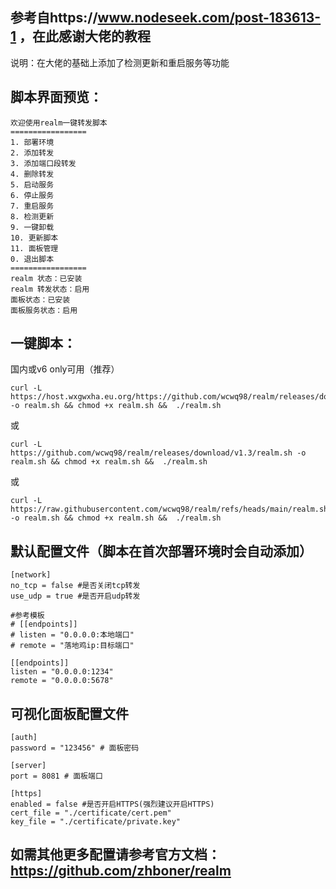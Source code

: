 ## 参考自https://www.nodeseek.com/post-183613-1 ，在此感谢大佬的教程

说明：在大佬的基础上添加了检测更新和重启服务等功能

## 脚本界面预览：

```
欢迎使用realm一键转发脚本
=================
1. 部署环境
2. 添加转发
3. 添加端口段转发
4. 删除转发
5. 启动服务
6. 停止服务
7. 重启服务
8. 检测更新
9. 一键卸载
10. 更新脚本
11. 面板管理
0. 退出脚本
=================
realm 状态：已安装
realm 转发状态：启用
面板状态：已安装
面板服务状态：启用
```
## 一键脚本：
国内或v6 only可用（推荐）
```
curl -L https://host.wxgwxha.eu.org/https://github.com/wcwq98/realm/releases/download/v1.3/realm.sh -o realm.sh && chmod +x realm.sh &&  ./realm.sh
```
或
```
curl -L https://github.com/wcwq98/realm/releases/download/v1.3/realm.sh -o realm.sh && chmod +x realm.sh &&  ./realm.sh
```
或
```
curl -L https://raw.githubusercontent.com/wcwq98/realm/refs/heads/main/realm.sh -o realm.sh && chmod +x realm.sh &&  ./realm.sh
```
## 默认配置文件（脚本在首次部署环境时会自动添加）
```
[network]
no_tcp = false #是否关闭tcp转发
use_udp = true #是否开启udp转发

#参考模板
# [[endpoints]]
# listen = "0.0.0.0:本地端口"
# remote = "落地鸡ip:目标端口"

[[endpoints]]
listen = "0.0.0.0:1234"
remote = "0.0.0.0:5678"
```
## 可视化面板配置文件
```
[auth]
password = "123456" # 面板密码

[server]
port = 8081 # 面板端口

[https]
enabled = false #是否开启HTTPS(强烈建议开启HTTPS)
cert_file = "./certificate/cert.pem"
key_file = "./certificate/private.key"

```
## 如需其他更多配置请参考官方文档： https://github.com/zhboner/realm
